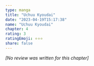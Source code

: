 ```yaml
---
type: manga
title: "Uchuu Kyoudai"
date: "2023-04-19T15:17:38"
name: "Uchuu Kyoudai"
chapter: 4
rating: 3
ratingEmoji: ⭐️⭐️⭐️
share: false
---
```


_[No review was written for this chapter]_
